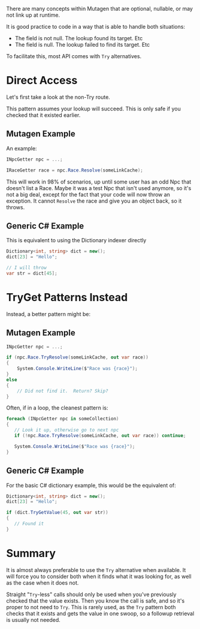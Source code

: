 There are many concepts within Mutagen that are optional, nullable, or may not link up at runtime.

It is good practice to code in a way that is able to handle both situations:
- The field is not null.  The lookup found its target.  Etc
- The field is null.  The lookup failed to find its target.  Etc

To facilitate this, most API comes with `Try` alternatives.

# Direct Access
Let's first take a look at the non-Try route.

This pattern assumes your lookup will succeed.  This is only safe if you checked that it existed earlier.

## Mutagen Example
An example:
```cs
INpcGetter npc = ...;

IRaceGetter race = npc.Race.Resolve(someLinkCache);
```

This will work in 98% of scenarios, up until some user has an odd Npc that doesn't list a Race.  Maybe it was a test Npc that isn't used anymore, so it's not a big deal, except for the fact that your code will now throw an exception.  It cannot `Resolve` the race and give you an object back, so it throws.

## Generic C# Example
This is equivalent to using the Dictionary indexer directly
```cs
Dictionary<int, string> dict = new();
dict[23] = "Hello";

// I will throw
var str = dict[45];
```

# TryGet Patterns Instead
Instead, a better pattern might be:

## Mutagen Example
```cs
INpcGetter npc = ...;

if (npc.Race.TryResolve(someLinkCache, out var race))
{
    System.Console.WriteLine($"Race was {race}");
}
else
{
    // Did not find it.  Return? Skip?
}
```

Often, if in a loop, the cleanest pattern is:
```cs
foreach (INpcGetter npc in someCollection)
{
   // Look it up, otherwise go to next npc
   if (!npc.Race.TryResolve(someLinkCache, out var race)) continue;

   System.Console.WriteLine($"Race was {race}");
}
```

## Generic C# Example
For the basic C# dictionary example, this would be the equivalent of:
```cs
Dictionary<int, string> dict = new();
dict[23] = "Hello";

if (dict.TryGetValue(45, out var str))
{
   // Found it
}
```
# Summary
It is almost always preferable to use the `Try` alternative when available.   It will force you to consider both when it finds what it was looking for, as well as the case when it does not.

Straight "`Try`-less" calls should only be used when you've previously checked that the value exists.  Then you know the call is safe, and so it's proper to not need to `Try`.  This is rarely used, as the `Try` pattern both checks that it exists and gets the value in one swoop, so a followup retrieval is usually not needed.